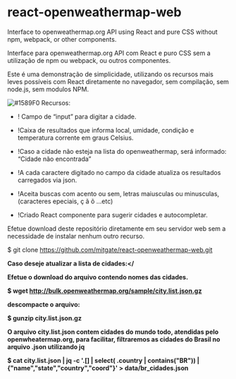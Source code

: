 # react-openweathermap-web

Interface to openweathermap.org API using React and pure CSS without npm, webpack, or other components.

Interface para openweathermap.org API com React e puro CSS sem a utilização de npm ou webpack, ou outros componentes.


Este é uma demonstração de simplicidade, utilizando os recursos mais leves possíveis com React diretamente no navegador, sem compilação, sem node.js, sem modulos NPM.

![#1589F0](https://via.placeholder.com/15/1589F0/1589F0.png) Recursos:


- ! Campo de “input” para digitar a cidade.

- !Caixa de resultados que informa local, umidade, condição e temperatura corrente em graus Celsius.

- !Caso a cidade não esteja na lista do openweathermap, será informado: “Cidade não encontrada”

- !A cada caractere digitado no campo da cidade atualiza os resultados carregados via json.

- !Aceita buscas com acento ou sem, letras maiusculas ou minusculas, (caracteres epeciais, ç ã õ ...etc)

- !Criado React componente para sugerir cidades e autocompletar.


Efetue download deste repositório diretamente em seu servidor web sem a necessidade de instalar nenhum outro recurso.

$ git clone  https://github.com/mitgate/react-openweathermap-web.git


<b>Caso deseje atualizar a lista de cidades:</

Efetue o download do arquivo contendo nomes das cidades.

$ wget http://bulk.openweathermap.org/sample/city.list.json.gz

descompacte o arquivo:

$ gunzip city.list.json.gz

O arquivo city.list.json contem cidades do mundo todo, atendidas pelo openwheatermap.org, para facilitar, filtraremos as cidades do Brasil no arquivo .json utilizando jq

$ cat city.list.json  | jq -c '.[] | select( .country | contains("BR")) | {"name","state","country","coord"}' > data/br_cidades.json

